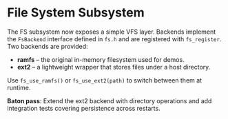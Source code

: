 # File System Subsystem

The FS subsystem now exposes a simple VFS layer. Backends implement the
`FsBackend` interface defined in `fs.h` and are registered with
`fs_register`. Two backends are provided:

- **ramfs** – the original in-memory filesystem used for demos.
- **ext2** – a lightweight wrapper that stores files under a host directory.

Use `fs_use_ramfs()` or `fs_use_ext2(path)` to switch between them at
runtime.

**Baton pass**: Extend the ext2 backend with directory operations and
add integration tests covering persistence across restarts.
